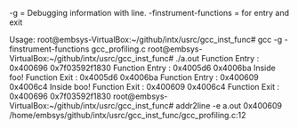 -g = Debugging information with line.
-finstrument-functions = for entry and exit

Usage:
root@embsys-VirtualBox:~/github/intx/usrc/gcc_inst_func# gcc  -g -finstrument-functions  gcc_profiling.c
root@embsys-VirtualBox:~/github/intx/usrc/gcc_inst_func# ./a.out
Function Entry : 0x400696 0x7f03592f1830
Function Entry : 0x4005d6 0x4006ba
Inside foo!
Function Exit : 0x4005d6 0x4006ba
Function Entry : 0x400609 0x4006c4
Inside boo!
Function Exit : 0x400609 0x4006c4
Function Exit : 0x400696 0x7f03592f1830
root@embsys-VirtualBox:~/github/intx/usrc/gcc_inst_func# addr2line -e a.out 0x400609
/home/embsys/github/intx/usrc/gcc_inst_func/gcc_profiling.c:12

